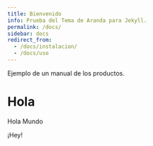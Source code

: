```yaml
---
title: Bienvenido
info: Prueba del Tema de Aranda para Jekyll.
permalink: /docs/
sidebar: docs
redirect_from:
  - /docs/instalacion/
  - /docs/uso
---
```


Ejemplo de un manual de los productos.

# Hola

<!-- Uso del componente: esto estará invisible hasta que presiones "siguiente" -->
<v-click>

Hola Mundo

</v-click>

<!-- Uso de la directiva: esto estará invisible hasta que presiones "siguiente" por segunda vez -->
<div v-click class="text-xl p-2">

¡Hey!

</div>
